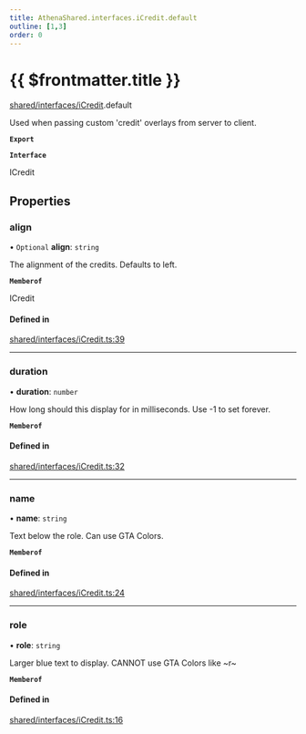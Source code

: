 ```yaml
---
title: AthenaShared.interfaces.iCredit.default
outline: [1,3]
order: 0
---
```


# {{ $frontmatter.title }}


[shared/interfaces/iCredit](../modules/shared_interfaces_iCredit.md).default

Used when passing custom 'credit' overlays from server to client.

**`Export`**

**`Interface`**

ICredit

## Properties

### align

• `Optional` **align**: `string`

The alignment of the credits. Defaults to left.

**`Memberof`**

ICredit

#### Defined in

[shared/interfaces/iCredit.ts:39](https://github.com/Stuyk/altv-athena/blob/552012ca4/src/core/shared/interfaces/iCredit.ts#L39)

___

### duration

• **duration**: `number`

How long should this display for in milliseconds.
Use -1 to set forever.

**`Memberof`**

#### Defined in

[shared/interfaces/iCredit.ts:32](https://github.com/Stuyk/altv-athena/blob/552012ca4/src/core/shared/interfaces/iCredit.ts#L32)

___

### name

• **name**: `string`

Text below the role.
Can use GTA Colors.

**`Memberof`**

#### Defined in

[shared/interfaces/iCredit.ts:24](https://github.com/Stuyk/altv-athena/blob/552012ca4/src/core/shared/interfaces/iCredit.ts#L24)

___

### role

• **role**: `string`

Larger blue text to display.
CANNOT use GTA Colors like ~r~

**`Memberof`**

#### Defined in

[shared/interfaces/iCredit.ts:16](https://github.com/Stuyk/altv-athena/blob/552012ca4/src/core/shared/interfaces/iCredit.ts#L16)
